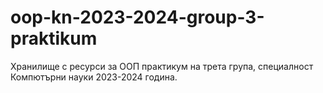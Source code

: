 # oop-kn-2023-2024-group-3-praktikum
Хранилище с ресурси за ООП практикум на трета група, специалност Компютърни науки 2023-2024 година.
